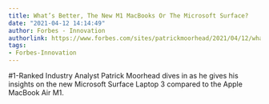 ```yaml
---
title: What’s Better, The New M1 MacBooks Or The Microsoft Surface?
date: "2021-04-12 14:14:49"
author: Forbes - Innovation
authorlink: https://www.forbes.com/sites/patrickmoorhead/2021/04/12/whats-better-the-new-m1-macbooks-or-the-microsoft-surface/
tags:
- Forbes-Innovation
---
```

#1-Ranked Industry Analyst Patrick Moorhead dives in as he gives his insights on the new Microsoft Surface Laptop 3 compared to the Apple MacBook Air M1.
